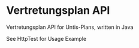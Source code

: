 # Vertretungsplan API
Vertretungsplan API for Untis-Plans, written in Java

See HttpTest for Usage Example
